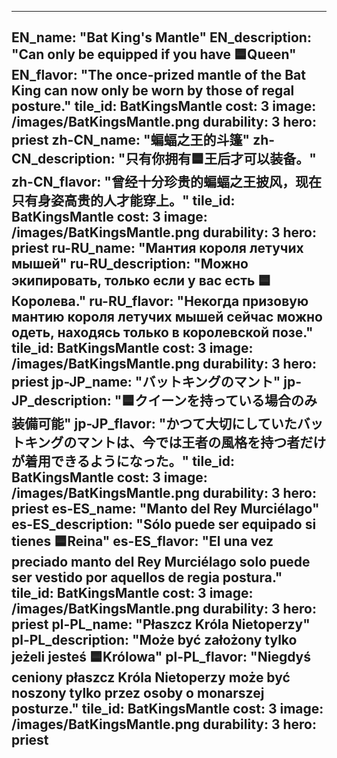 ---

EN_name: "Bat King's Mantle"
EN_description: "Can only be equipped if you have 🟦Queen"
EN_flavor: "The once-prized mantle of the Bat King can now only be worn by those of regal posture."
tile_id: BatKingsMantle
cost: 3
image: /images/BatKingsMantle.png
durability: 3
hero: priest
zh-CN_name: "蝙蝠之王的斗篷"
zh-CN_description: "只有你拥有🟦王后才可以装备。"
zh-CN_flavor: "曾经十分珍贵的蝙蝠之王披风，现在只有身姿高贵的人才能穿上。"
tile_id: BatKingsMantle
cost: 3
image: /images/BatKingsMantle.png
durability: 3
hero: priest
ru-RU_name: "Мантия короля летучих мышей"
ru-RU_description: "Можно экипировать, только если у вас есть 🟦Королева."
ru-RU_flavor: "Некогда призовую мантию короля летучих мышей сейчас можно одеть, находясь только в королевской позе."
tile_id: BatKingsMantle
cost: 3
image: /images/BatKingsMantle.png
durability: 3
hero: priest
jp-JP_name: "バットキングのマント"
jp-JP_description: "🟦クイーンを持っている場合のみ装備可能"
jp-JP_flavor: "かつて大切にしていたバットキングのマントは、今では王者の風格を持つ者だけが着用できるようになった。"
tile_id: BatKingsMantle
cost: 3
image: /images/BatKingsMantle.png
durability: 3
hero: priest
es-ES_name: "Manto del Rey Murciélago"
es-ES_description: "Sólo puede ser equipado si tienes 🟦Reina"
es-ES_flavor: "El una vez preciado manto del Rey Murciélago solo puede ser vestido por aquellos de regia postura."
tile_id: BatKingsMantle
cost: 3
image: /images/BatKingsMantle.png
durability: 3
hero: priest
pl-PL_name: "Płaszcz Króla Nietoperzy"
pl-PL_description: "Może być założony tylko jeżeli jesteś 🟦Królowa"
pl-PL_flavor: "Niegdyś ceniony płaszcz Króla Nietoperzy może być noszony tylko przez osoby o monarszej posturze."
tile_id: BatKingsMantle
cost: 3
image: /images/BatKingsMantle.png
durability: 3
hero: priest
---